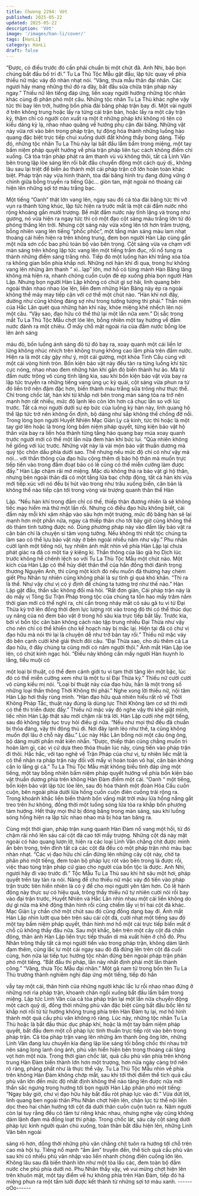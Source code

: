 ```yaml
---
title: Chương 2294: Vớt
published: 2025-05-22
updated: 2025-05-22
description: 'Vớt'
image: '/images/han-li/cover/'
tags: [HanLi]
category: HanLi
draft: false
---
```


“Được, có điều trước đó cần phải chuẩn bị một chút đã. Anh Nhi,
bảo bọn chúng bắt đầu bố trí đi.” Tu La Thù Tộc Mẫu gật đầu, lập
tức quay về phía thiếu nữ mặc váy đỏ nhàn nhạt nói.
“Vâng, thưa mẫu thân đại nhân. Các ngươi hãy mang những thứ
đó ra đây, bắt đầu sửa chữa trận pháp này ngay.” Thiếu nữ lên
tiếng đáp ứng, liền xoay người hướng những tộc nhân khác cùng
đi phân phó một câu.
Những tộc nhân Tu La Thù khác nghe vậy tức thì bay lên trời,
hướng bốn phía đài băng pháp trận bay đi.
Một vài người ở trên không trung hoặc lấy ra từng cái trận bàn,
hoặc lấy ra một cây trận kỳ, thậm chí có người còn xuất ra một ít
những pháp khí không rõ tên có kiểu dáng kỳ lạ, nhao nhao
quăng về hướng phụ cận đài băng.
Những vật này vừa rơi vào bên trong pháp trận, tự động hóa
thành những luồng hào quang đặc biệt trực tiếp chui xuống dưới
đất không thấy bong dáng.
Tiếp đó, những tộc nhân Tu La Thù này lại bắt đầu lẩm bẩm trong
miệng, một tay bấm niệm pháp quyết hướng về phía trận pháp
liên tục cách không điểm chỉ xuống.
Cả tòa trận pháp phát ra âm thanh vù vù không thôi, tất cả Linh
Vân bên trong lập lòe sáng lên rồi bắt đầu chuyển động một cách
quỷ dị., không lâu sau lại triệt để biến ảo thành một cái pháp trận
cỡ lớn hoàn toàn khác biệt.
Pháp trận này vừa hình thành, tòa đài băng hình trụ đang đứng
vững ở chính giữa bỗng truyền ra tiếng Gặc… giòn tan, mặt ngoài
nó thoáng cái hiện lên những sợi tơ màu trắng bạc.

Một tiếng “Oanh” thật lớn vang lên, ngay sau đó cả tòa đài băng
tức thì vỡ vụn ra thành từng khúc, lập tức hiện ra trước mắt là
một cái đầm nước nhỏ rộng khoảng gần mười trượng.
Bề mặt đầm nước này tĩnh lặng và trong như gương, nó vừa hiện
ra ngay tức thì có một đạo cột sáng màu trắng lớn từ đó phóng
thẳng lên trời.
Nhưng cột sáng này vừa xông lên tới hơn trăm trượng, bỗng
nhiên vang lên tiếng “phốc phốc”, một tầng màn sáng màu lam
nhạt thoáng cái hiển hiện ra trên không trung, đem bọn người
Hàn Lập cùng gần một nửa sơn cốc bao phủ toàn bộ vào bên
trong.
Cột sáng vừa va chạm với màn sáng trên không lập tức vang lên
một tiếng trầm đục, rồi nổ tung ra thành những điểm sáng trắng
nhỏ.
Tiếp đó một luồng hàn khí trắng xóa tỏa ra không gian bốn phía
khắp nơi.
Những nơi hàn khí đi qua, trong hư không vang lên những âm
thanh “ xì.. lạp” lớn, mơ hồ có từng mảnh Hàn Băng lăng không
mà hiện ra, nhanh chóng cuồn cuộn đè ép xuống phía bọn người
Hàn Lập.
Nhưng bọn người Hàn Lập không có chút gì sợ hãi, linh quang
bên ngoài thân nhao nhao lóe lên, liền đem những Hàn Băng này
ép ra ngoài không thể mảy may tiếp cận với cơ thể một chút nào.
“Hàn khí nơi đây, dường như cũng không đáng sợ như trong
tưởng tượng thì phải.” Thần niệm của Hắc Lân quét qua những
hàn khí này, khóe miệng khẽ nhếch lên nói một câu.
“Vậy sao, đạo hữu có thể thử lại một lần nữa xem.” Dị sắc trong
mắt Tu La Thù Tộc Mẫu chợt lóe lên, bỗng nhiên một tay hướng
về đầm nước đánh ra một chiêu.
Ở mấy chỗ mặt ngoài rìa của đầm nước bỗng lóe lên ánh sáng

màu đỏ, bốn luồng ánh sáng đỏ từ đó bay ra, xoay quanh một cái
liền lơ lửng không nhúc nhích trên không trung không cao lắm
phía trên đầm nước.
Hiện ra là một cây gậy như ý, một cái gương, một khỏa Tinh Cầu
cùng với một cái vòng hình tròn.
Bốn kiện bảo vật này đều tản ra từng luồng khí tức cực nóng,
nhao nhao đem những hàn khí gần đó biến thành hư ảo.
Mà từ đầm nước trông vô cùng tĩnh lặng kia, sau khi bốn kiện bảo
vật vừa bay ra lập tức truyền ra những tiếng vang ùng ục kỳ quái,
cột sáng vừa phun ra từ đó liền trở nên đậm đặc hơn, biến thành
màu trắng sữa trông như thực thể.
Chỉ trong chốc lát, hàn khí từ khắp nơi bên trong màn sáng tỏa ra
trở nên mạnh hơn rất nhiều, mức độ lạnh lẽo còn lớn hơn cả chục
lần so với lúc trước.
Tất cả mọi người dưới sự ép bức của luồng kỳ hàn này, linh
quang hộ thể lập tức trở nên không ổn định, bộ dáng như sắp
không thể chống đỡ nổi.
Trong lòng bọn người Huyết Nhiên Mạc Giản Ly cả kinh, tức thì
hoặc là một tay giơ lên hoặc là trong lòng bấm niệm pháp quyết,
từng kiện bảo vật hộ thân vừa bay ra liền hóa thành từng tầng
hào quang bay múa xoay quanh trước người mới có thể một lần
nữa đem hàn khí bức lui.
“Qủa nhiên không hề giống với lúc trước. Những vật này là vài
món bảo vật thuần dương mà quý tộc chôn dấu phía dưới sao.
Thế nhưng nếu mức độ chỉ có như vậy mà nói… với thần thông
của đạo hữu cộng thêm dị bảo hộ thân mà muốn trực tiếp tiến vào
trong đầm đoạt bảo có lẽ cũng có thể miễn cưỡng làm được đấy.”
Hàn Lập chậm rãi mở miệng.
Mặc dù không thả ra bảo vật gì hộ thân, nhưng bên ngoài thân đã
có một tầng lửa bạc chớp động, tất cả hàn khí vừa mới tiếp xúc
với nó đều bị hút vào trong như trâu xuống biển, căn bản là không
thể nào tiếp cận tới trong vòng vài trượng quanh thân thể Hàn

Lập.
“Nếu hàn khí trong đầm chỉ có thế, thiếp thân đương nhiên là sẽ
không tiếc mạo hiểm mà thử một lần rồi. Nhưng có điều đạo hữu
không biết, cái đầm này mỗi khi xâm nhập vào sâu hơn một
trượng, mức độ băng hàn sẽ lại mạnh hơn một phần nữa, ngay
cả thiếp thân cho tới bây giờ cũng không thể dò thám tinh tường
được nó. Dùng phương pháp này vào đầm lấy bảo vật ra căn bản
chỉ là chuyện si tâm vọng tưởng. Nếu không thì nhất tộc chúng ta
làm sao có thể lưu bảo vật này ở bên ngoài nhiều năm như vậy.”
Phu nhân cười lạnh một tiếng nói, tuy nhiên ánh mắt nhìn về phía
Hàn Lập lại chưa phát giác ra đã có một tia ý kiêng kị.
Thần thông của lão già họ Dịch lúc trước không hề chênh lệch so
với Tu La Thù Tộc Mẫu một chút nào.
Một kích của Hàn Lập có thể hủy diệt thân thể của hắn đồng thời
đánh trọng thương Nguyên Anh, thì cũng một kích đó nếu muốn
đả thương hay chém giết Phu Nhân tự nhiên cũng không phải là
sự tình gì quá khó khăn.
“Thì ra là thế. Như vậy chư vị có ý định để chúng ta tương trợ
như thế nào.” Hàn Lập gật đầu, thần sắc không đổi mà hỏi.
“Rất đơn giản, Cái pháp trận này là do mấy vị Tông Sư Trận Pháp
trong tộc của chúng ta tổn hao mấy trăm năm thời gian mới có thể
nghĩ ra, chỉ cần trong nháy mắt có sáu gã tu vi từ Đại Thừa kỳ trở
lên đồng thời đem lực lượng rót vào trong đó thì có thể thúc dục
uy năng của nó đem bảo vật ở trong hồ sâu kia trực tiếp bắt lấy.
Trước kia, bởi vì bổn tộc căn bản không cách nào tập trung nhiều
Đại Thừa như vậy cho nên chỉ có thể khiến cho kế hoạch này bị
mắc lại. Hiện tại đã có chư vị đạo hữu mà nói thì lại là chuyện dễ
như trở bàn tay rồi.” Thiếu nữ mặc váy đỏ bên cạnh cười khẽ giải
thích đôi câu.
“Đại Thừa sao, cho dù thêm cả La đạo hữu, ở đây chúng ta cũng
mới có năm người thôi.” Ánh mắt Hàn Lập lóe lên, có chút kinh
ngạc hỏi.
“Điều này không cần mấy người Hàn huynh lo lắng, tiểu muội có

một loại bí thuật, có thể đem cảnh giới tu vi tạm thời tăng lên một
bậc, lúc đó có thể miễn cưỡng xem như là một tu sĩ Đại Thừa kỳ.”
Thiếu nữ cười cười vô cùng kiều mị nói.
“Loại bí thuật này của đạo hữu, hẳn là một trong số những loại
thần thông Thời Không thì phải.” Nghe xong lời thiếu nữ, nội tâm
Hàn Lập hơi thấy rùng mình.
“Hàn đạo hữu quả nhiên hiểu rất rõ về Thời Không Pháp Tắc,
thuật này đúng là dùng lực Thời Không làm cơ sở thì mới có thể
thi triển được đấy.” Thiếu nữ mặc váy đỏ nghe vậy thì khẽ giật
mình, liếc nhìn Hàn Lập thật sâu mới chậm rãi trả lời.
Hàn Lập cười nhẹ một tiếng, sau đó không tiếp tục truy hỏi điều gì
nữa.
“Nếu như mọi thứ đều đã chuẩn bị thỏa đáng, vậy thì động thủ đi.
Nơi đây lạnh lẽo như thế, ta cũng không muốn đợi lâu ở chỗ này
đâu.” Lúc này Hắc Lân bỗng nói một câu ông ông, bộ dáng mười
phần mất kiên nhẫn.
“Được, thiếp thân cũng chẳng muốn trì hoãn làm gì, các vị cứ dựa
theo thỏa thuận lúc nãy, cùng tiến vào pháp trận đi thôi. Hắc hắc,
với tạo nghệ về Trận Pháp của chư vị, tự nhiên liếc mắt là có thể
nhận ra pháp trận này đối với mấy vị hoàn toàn vô hại, căn bản
không cần lo lắng gì cả.” Tu La Thù Tộc Mẫu mặt không biểu tình
đáp ứng một tiếng, một tay bỗng nhiên bấm niệm pháp quyết
hướng về phía bốn kiện bảo vật thuần dương phía trên không
Hàn Đàm điểm một cái.
“Oanh “ một tiếng, bốn kiện bảo vật lập tức lóe lên, sau đó hóa
thành một đoàn Hỏa Cầu cuồn cuộn, bên ngoài phía dưới lửa
hồng cuồn cuộn điên cuồng trải rộng ra.
Trong khoảnh khắc liền biến thành bốn vầng mặt trời màu lửa
hồng nắng gắt treo trên hư không, đồng thời một luồng sóng lửa
tỏa ra khắp bốn phương tám hướng.
Hết thảy mọi thứ bị đóng băng trong màn sáng, sau khí luồng
sóng hồng hiện ra lập tức nhao nhao mà bị hòa tan băng ra.

Cùng một thời gian, pháp trận xung quanh Hàn Đàm nổ vang một
hồi, từ đó chậm rãi nhô lên sáu cái cột đá cao tới mấy trượng.
Những cột đá này mặt ngoài có hào quang lượn lờ, hiện ra các
loại Linh Văn chằng chịt được minh ấn bên trong, trên đỉnh tất cả
các cột đá đều có một pháp trận nhỏ màu bạc nhàn nhạt.
“Các vị đạo hữu chỉ cần đứng lên những cây cột này, chờ ta phân
phó một tiếng, đem toàn bộ pháp lực rót vào bên trong là được
rồi, việc thao túng trận pháp cứ giao cho người của bổn tộc là
được. Anh Nhi, ngươi hãy đi vào trước đi.” Tộc Mẫu Tu La Thù
sau khi hít sâu một hơi, pháp quyết trên tay tản ra nói.
Nàng để cho thiếu nữ mặc váy đỏ tiến vào pháp trận trước tiên
hiển nhiên là có ý để cho mọi người yên tâm hơn.
Có lẽ hành động này thực sự có hiệu quả, trông thấy thiếu nữ tự
nhiên cười nói rồi bay vào đại trận trước, Huyết Nhiên và Hắc Lân
nhìn nhau một cái liền không do dự gì nữa mà khẽ động thân hình
rồi cũng chiếm lấy vị trí hai cột đá khác.
Mạc Giản Ly chần chờ một chút sau đó cũng đồng dạng bay đi.
Ánh mắt Hàn Lập nhìn lướt qua bên trên sáu cái cột đá, cười nhạt
một tiếng sau đó một tay bấm niệm pháp quyết, thân hình mơ hồ
một cái trực tiếp biến mất ở chỗ cũ không thấy đâu nữa.
Sau một khắc, bên trên một cây cột đá chấn động, thân ảnh Hàn
Lập liền trực tiếp thuấn di mà xuất hiện ở chỗ đó.
Phu Nhân trông thấy tất cả mọi người tiến vào trong pháp trận,
không dám lãnh đạm thêm, cũng lắc lư một cái ngay sau đó đã
đứng lên trên cột đá cuối cùng, hơn nữa lại tiếp tục hướng tộc
nhân đứng bên ngoài pháp trận phân phó một tiếng.
“Bắt đầu thi pháp, lần này nhất định phải một lần thành công.”
“Vâng, thưa Tộc Mẫu đại nhân.” Một gã nam tử trong bốn tên Tu
La Thù trưởng thành nghiêm nghị đáp ứng một tiếng, tiếp đó hắn

vẫy tay một cái, thân hình của những người khác lắc lư rồi nhao
nhao đứng ở những nơi rìa pháp trận, khoanh chân ngồi xuống
bắt đầu lẩm bẩm trong miệng.
Lập tức Linh Vân của cả tòa pháp trận lại một lần nữa chuyển
động một cách quỷ dị, đồng thời những phù văn đặc biệt cũng bắt
đầu bốc lên từ khắp nơi rồi từ từ hướng không trung phía trên
Hàn Đàm tụ lại, mơ hồ hình thành một quả cầu phù văn không rõ
ràng.
Lúc này, những tộc nhân Tu La Thù hoặc là bắt đầu thúc dục
pháp khí, hoặc là một tay bấm niệm pháp quyết, bắt đầu đem một
cỗ pháp lực tinh thuần trực tiếp rót vào bên trong pháp trận.
Cả tòa pháp trận vang lên những âm thanh ông ông lớn, những
Linh Vân đang lưu chuyển kia đang lập lòe sáng tối bỗng chốc thi
nhau trở nên sáng long lanh óng ánh, phù văn hiển hiện bên trong
thoáng cái tăng vọt hơn một nửa.
Trong thời gian chốc lát, quả cầu phù văn phía trên không trung
Hàn Đàm biến thành lớn hơn một trượng, hơn nữa ngày càng trở
nên rõ ràng, phảng phất như là thực thể vậy.
Tu La Thù Tộc Mẫu nhìn về phía trên không Hàn Đàm không
chớp mắt, sau khi tới thời điểm thể tích quả cầu phù văn lớn đến
mức độ nhất định không thể nào tăng lên được nữa mới thần sắc
ngưng trọng hướng tới bọn người Hàn Lập phân phó một tiếng:
“Ngay bây giờ, chư vị đạo hữu hãy bắt đầu rót pháp lực vào đi.”
Vừa dứt lời, linh quang ben ngoài thân Phu Nhân chợt hiện lên,
chân lực từ thể nội liền dọc theo hai chân hướng tới cột đá dưới
thân cuồn cuộn tuôn ra.
Năm người còn lại tuy rằng đều có tâm tư riêng khác nhau,
nhưng nghe vậy cũng không dám lãnh đạm mà đồng loạt thi
pháp.
Trong chốc lát, sáu cây cột sáng dưới pháp lực kinh người quán
chú xuống, toàn thân bắt đầu hiện lên, những Linh Vân bên ngoài

sáng rõ hơn, đồng thời những phù văn chằng chịt tuôn ra hướng
tới chỗ trên cao mà hội tụ.
Tiếng nổ mạnh “ầm ầm” truyền đến, thể tích quả cầu phù văn sau
khi có nhiều phù văn nhập vào liền nhanh chóng điên cuồng lớn
lên.
Không lâu sau đã biến thành lớn như một tòa lầu các, đem toàn
bộ đầm nước che phủ phía dưới nó.
Phu Nhân thấy vậy, vẻ vui mừng chợt hiện lên trên khuôn mặt,
một tay điểm về hư không phía trên Hàn Đàm, tiếp đó há miệng
phun ra một tấm lưới được kết thành từ những sợi tơ màu xanh.
------oOo------
